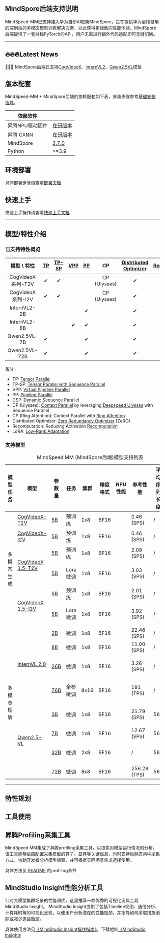## MindSpore后端支持说明

MindSpeed-MM已支持接入华为自研AI框架MindSpore，旨在提供华为全栈易用的端到端的多模态模型训练解决方案，以此获得更极致的性能体验。MindSpore后端提供了一套对标PyTorch的API，用户无需进行额外代码适配即可无缝切换。

---

## 🔥🔥🔥Latest News

🚀🚀🚀 MindSpore后端已支持[CogVideoX](../../examples/mindspore/cogvideox/)、[InternVL2](../../examples/mindspore/internvl2)、[Qwen2.5VL](../../examples/mindspore/qwen2.5vl/README.md)模型 

## 版本配套

MindSpeed-MM + MindSpore后端的依赖配套如下表，安装步骤参考[基础安装指导](./install_guide.md)。

| 依赖软件        |                                                                                                                                    |
| --------------- | ---------------------------------------------------------------------------------------------------------------------------------- |
| 昇腾NPU驱动固件 | [在研版本](https://www.hiascend.com/hardware/firmware-drivers/community?product=1&model=30&cann=8.0.RC3.alpha002&driver=1.0.26.alpha) |
| 昇腾 CANN       | [在研版本](https://www.hiascend.com/zh/developer/download/community/result?module=cann)                                               |
| MindSpore       | [2.7.0](https://www.mindspore.cn/install/)                                                                                        |
| Python          | >=3.9  

## 环境部署

具体部署步骤请查看[部署文档](./install_guide.md)

## 快速上手

快速上手操作请查看[快速上手文档](./getting_start.md)

---

## 模型/特性介绍

### 已支持特性概览

|       模型 \ 特性       | [TP](https://gitcode.com/Ascend/MindSpeed/blob/master/docs/features/tensor-parallel.md) | [TP-SP](https://gitcode.com/Ascend/MindSpeed/blob/master/docs/features/sequence-parallel.md) | [VPP](docs/features/virtual_pipeline_parallel.md) | [PP](https://gitcode.com/Ascend/MindSpeed/blob/master/docs/features/pipeline-parallel.md) | CP | [Distributed Optimizer](https://gitcode.com/Ascend/MindSpeed/blob/master/docs/features/distributed-optimizer.md) | [Recomputation](https://gitcode.com/Ascend/MindSpeed/blob/master/docs/features/recomputation.md) | [LoRA](./docs/features/lora_finetune.md) |
|:-------------------:|:------:|:------:|:------:|:---------------------------------------------------------------------------------------:|:------:|:------:|:------:|:------:|
|   CogVideoX系列-T2V   | ✔ | ✔ |  |                                                                                         | CP (Ulysses) | ✔ | ✔ |  |
|   CogVideoX系列-I2V   | ✔ | ✔ |  |                                                                                         | CP (Ulysses) | ✔ | ✔ |  |
|    InternVL2-2B     |  |  |  |                                            ✔                                            |  | ✔ | ✔ |  |
|    InternVL2-8B     |  |  | ✔ |                                            ✔                                            |  | ✔ | ✔ |  |
|    Qwen2.5VL-7B     | ✔ |  |  |                                            ✔                                            |  | ✔ |  |  |
|    Qwen2.5VL-72B    | ✔ |  |  |                                            ✔                                            |  | ✔ |  |  |

备注：

* TP: [Tensor Parallel](https://arxiv.org/abs/1909.08053)
* TP-SP: [Tensor Parallel with Sequence Parallel](https://arxiv.org/abs/2205.05198)
* VPP: [Virtual Pipeline Parallel](https://arxiv.org/abs/2104.04473)
* PP: [Pipeline Parallel](https://arxiv.org/abs/2104.04473)
* DSP: [Dynamic Sequence Parallel](https://arxiv.org/abs/2403.10266)
* CP (Ulysses): [Context Parallel](https://docs.nvidia.com/megatron-core/developer-guide/latest/api-guide/context_parallel.html) by leveraging [Deepspeed Ulysses](https://arxiv.org/abs/2309.14509) with Sequence Parallel
* CP (Ring Attention): Context Parallel with [Ring Attention](https://arxiv.org/abs/2310.01889)
* Distributed Optimizer: [Zero Redundancy Optimizer](https://arxiv.org/abs/1910.02054) (ZeRO)
* Recomputation: Reducing Activation [Recomputation](https://arxiv.org/abs/2205.05198)
* LoRA: [Low-Rank Adaptation](https://arxiv.org/abs/2106.09685)

### 支持模型

<table>
  <a id="jump1"></a>
  <caption>MindSpeed MM (MindSpore后端)模型支持列表</caption>
  <thead>
    <tr>
      <th>模型任务</th>
      <th>模型</th>
      <th>参数量</th>
      <th>任务</th>
      <th>集群</th>
      <th>精度格式</th>
      <th>NPU性能</th>
      <th>参考性能</th>
      <th>平均序列长度</th>
      <th>支持情况</th>
    </tr>
  </thead>
  <tbody>
    <tr>
      <td rowspan="7"> 多模态生成 </td>
    </tr>
    <tr>
      <td rowspan="1"><a href="https://gitcode.com/Ascend/MindSpeed-MM/tree/2.1.0/examples/cogvideox">CogVideoX-T2V</a></td>
      <td><a href="https://huggingface.co/THUDM/CogVideoX-5b"> 5B </a></td>
      <td> 预训练 </td>
      <td> 1x8 </td>
      <td> BF16 </td>
      <td>  </td>
      <td> 0.46 (SPS) </td>
      <td> / </td>
      <td>✅</td>
    </tr>
    <tr>
      <td rowspan="1"><a href="https://gitcode.com/Ascend/MindSpeed-MM/tree/2.1.0/examples/cogvideox">CogVideoX-I2V</a></td>
      <td><a href="https://huggingface.co/THUDM/CogVideoX-5b"> 5B </a></td>
      <td> 预训练 </td>
      <td> 1x8 </td>
      <td> BF16 </td>
      <td>  </td>
      <td> 0.46 (SPS) </td>
      <td> / </td>
      <td>✅</td>
    </tr>
  <tr>
      <td rowspan="2"><a href="https://gitcode.com/Ascend/MindSpeed-MM/tree/2.1.0/examples/cogvideox">CogVideoX 1.5-T2V</a></td>
      <td><a href="https://huggingface.co/THUDM/CogVideoX1.5-5B-SAT"> 5B </a></td>
      <td> 预训练 </td>
      <td> 1x8 </td>
      <td> BF16 </td>
      <td>  </td>
      <td> 2.09 (SPS) </td>
      <td> / </td>
      <td>✅</td>
    </tr>
    <tr>
      <td><a href="https://huggingface.co/THUDM/CogVideoX1.5-5B-SAT"> 5B </a></td>
      <td> Lora微调 </td>
      <td> 1x8 </td>
      <td> BF16 </td>
      <td>  </td>
      <td> 3.03 (SPS) </td>
      <td> / </td>
      <td>支持中</td>
    </tr>
    <tr>
      <td rowspan="2"><a href="https://gitcode.com/Ascend/MindSpeed-MM/tree/2.1.0/examples/cogvideox">CogVideoX 1.5-I2V</a></td>
      <td><a href="https://huggingface.co/THUDM/CogVideoX1.5-5B-SAT"> 5B </a></td>
      <td> 预训练 </td>
      <td> 1x8 </td>
      <td> BF16 </td>
      <td>  </td>
      <td> 2.01 (SPS) </td>
      <td> / </td>
      <td>✅</td>
    </tr>
    <tr>
      <td><a href="https://huggingface.co/THUDM/CogVideoX1.5-5B-SAT"> 5B </a></td>
      <td> Lora微调 </td>
      <td> 1x8 </td>
      <td> BF16 </td>
      <td>  </td>
      <td> 3.92 (SPS) </td>
      <td> / </td>
      <td>支持中</td>
    </tr>
    <tr>
      <td rowspan="9"> 多模态理解 </td>
      <td rowspan="4"><a href="https://gitcode.com/Ascend/MindSpeed-MM/tree/2.1.0/examples/internvl2">InternVL 2.0</a></td>
      <td><a href="https://huggingface.co/OpenGVLab/InternVL2-2B">2B</a></td>
      <td> 微调 </td>
      <td> 1x8 </td>
      <td> BF16 </td>
      <td>  </td>
      <td> 22.46 (SPS) </td>
      <td> / </td>
      <td>✅</td>
    </tr>
    <tr>
      <td><a href="https://huggingface.co/OpenGVLab/InternVL2-8B">8B</a></td>
      <td> 微调 </td>
      <td> 1x8 </td>
      <td> BF16 </td>
      <td>  </td>
      <td> 11.00 (SPS) </td>
      <td> / </td>
      <td>✅</td>
    </tr>
    <tr>
      <td><a href="https://huggingface.co/OpenGVLab/InternVL2-26B">26B</a></td>
      <td> 微调 </td>
      <td> 1x8 </td>
      <td> BF16 </td>
      <td>  </td>
      <td> 3.26 (SPS) </td>
      <td> / </td>
      <td>支持中</td>
    </tr>
    <tr>
      <td><a href="https://huggingface.co/OpenGVLab/InternVL2-Llama3-76B">76B</a></td>
      <td> 全参微调 </td>
      <td> 8x16 </td>
      <td> BF16 </td>
      <td>  </td>
      <td> 191 (TPS) </td>
      <td> / </td>
      <td>支持中</td>
    </tr>
    <tr>
      <td rowspan="4"><a href="https://gitcode.com/Ascend/MindSpeed-MM/tree/2.1.0/examples/qwen2.5vl">Qwen2.5-VL</a></td>
      <td><a href="https://huggingface.co/Qwen/Qwen2.5-VL-3B-Instruct">3B</a></td>
      <td> 微调 </td>
      <td> 1x8 </td>
      <td> BF16 </td>
      <td>  </td>
      <td> 21.79 (SPS) </td>
      <td> 563 </td>
      <td>支持中</td>
    </tr>
    <tr>
      <td><a href="https://huggingface.co/Qwen/Qwen2.5-VL-7B-Instruct">7B</a></td>
      <td> 微调 </td>
      <td> 1x8 </td>
      <td> BF16 </td>
      <td>  </td>
      <td> 12.67 (SPS) </td>
      <td> 563 </td>
      <td>✅</td>
    </tr>
    <tr>
      <td><a href="https://huggingface.co/Qwen/Qwen2.5-VL-32B-Instruct">32B</a></td>
      <td> 微调 </td>
      <td> 2x8 </td>
      <td> BF16 </td>
      <td>  </td>
      <td> / </td>
      <td> 563 </td>
      <td>支持中</td>
    </tr>
    <tr>
      <td><a href="https://huggingface.co/Qwen/Qwen2.5-VL-72B-Instruct">72B</a></td>
      <td> 微调 </td>
      <td> 8x8 </td>
      <td> BF16 </td>
      <td>  </td>
      <td> 256.28 (TPS) </td>
      <td> 563 </td>
      <td>✅</td>
    </tr>
    </tbody>
</table>

---

## 特性规划

## 工具使用

<a id="jump2.1"></a>

## 昇腾Profiling采集工具

MindSpeed MM集成了昇腾profiling采集工具，以提供对模型运行情况的分析。该工具能够依照配置采集模型的算子、显存等关键信息，同时支持动静态两种采集方式，协助开发者分析模型瓶颈，并可根据实际场景需求选择使用。

具体方法见 [README](../../mindspeed_mm/tools/README.md) 的profiling章节

## MindStudio Insight性能分析工具

针对大模型集群场景的性能调优，这里推荐一款优秀的可视化调优工具MindStudio Insight。
MindStudio Insight提供了包括Timeline视图、通信分析、计算耗时等的可视化呈现，以便用户分析潜在的性能瓶颈，并指导如何采取措施消除或减少这些瓶颈。

具体使用方法见[《MindStudio Insight操作指南》](https://www.hiascend.com/document/detail/zh/mindstudio/70RC3/msinsightug/msascendinsightug/Insight_userguide_0002.html)，下载地址[《MindStudio Insight》](https://support.huawei.com/enterprise/zh/ascend-computing/mindstudio-pid-251913966/software/262029358?idAbsPath=fixnode01%7C23710424%7C251366513%7C22892968%7C251913966)

